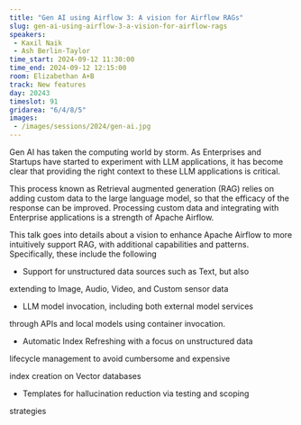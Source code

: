 ```yaml
---
title: "Gen AI using Airflow 3: A vision for Airflow RAGs"
slug: gen-ai-using-airflow-3-a-vision-for-airflow-rags
speakers:
 - Kaxil Naik
 - Ash Berlin-Taylor
time_start: 2024-09-12 11:30:00
time_end: 2024-09-12 12:15:00
room: Elizabethan A+B
track: New features
day: 20243
timeslot: 91
gridarea: "6/4/8/5"
images: 
 - /images/sessions/2024/gen-ai.jpg
---
```


Gen AI has taken the computing world by storm. As Enterprises and Startups have started to experiment with LLM applications, it has become clear that providing the right context to these LLM applications is critical. 
 
 
 
 This process known as Retrieval augmented generation (RAG) relies on adding custom data to the large language model, so that the efficacy of the response can be improved. Processing custom data and integrating with Enterprise applications is a strength of Apache Airflow. 
 
 
 
 This talk goes into details about a vision to enhance Apache Airflow to more intuitively support RAG, with additional capabilities and patterns. Specifically, these include the following
 
 
 
 - Support for unstructured data sources such as Text, but also 
 
  extending to Image, Audio, Video, and Custom sensor data
 
 - LLM model invocation, including both external model services 
 
  through APIs and local models using container invocation. 
 
 - Automatic Index Refreshing with a focus on unstructured data 
 
  lifecycle management to avoid cumbersome and expensive 
 
  index creation on Vector databases
 
 - Templates for hallucination reduction via testing and scoping 
 
  strategies